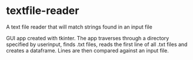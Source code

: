 # textfile-reader
A text file reader that will match strings found in an input file

GUI app created with tkinter. The app traverses through a directory specified by userinput, finds .txt files, reads the first line of all .txt files and creates a dataframe.
Lines are then compared against an input file.

